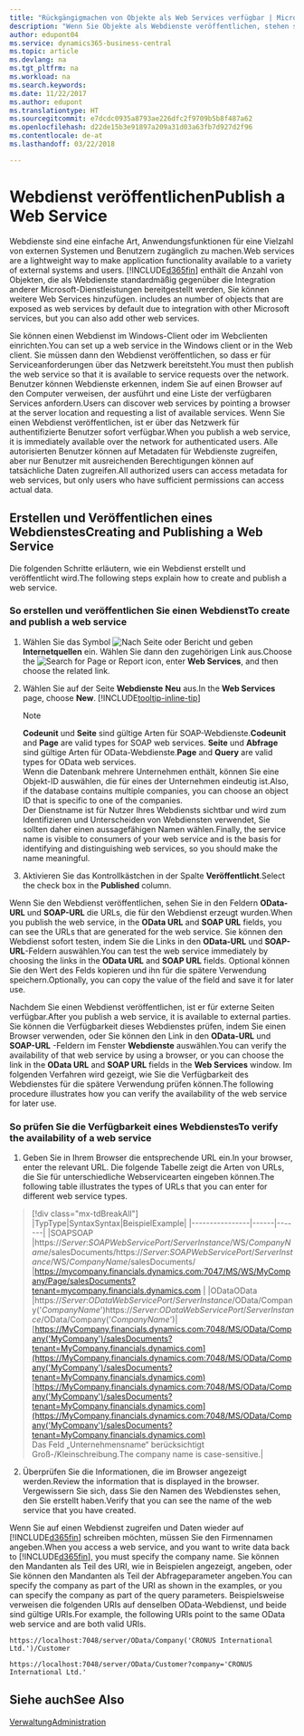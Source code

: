 ```yaml
---
title: "Rückgängigmachen von Objekte als Web Services verfügbar | Microsoft Docs"
description: "Wenn Sie Objekte als Webdienste veröffentlichen, stehen sie sofort auf dem Netzwerk zur Verfügung."
author: edupont04
ms.service: dynamics365-business-central
ms.topic: article
ms.devlang: na
ms.tgt_pltfrm: na
ms.workload: na
ms.search.keywords: 
ms.date: 11/22/2017
ms.author: edupont
ms.translationtype: HT
ms.sourcegitcommit: e7dcdc0935a8793ae226dfc2f9709b5b8f487a62
ms.openlocfilehash: d22de15b3e91897a209a31d03a63fb7d927d2f96
ms.contentlocale: de-at
ms.lasthandoff: 03/22/2018

---
```

# <a name="publish-a-web-service"></a><span data-ttu-id="a4d57-103">Webdienst veröffentlichen</span><span class="sxs-lookup"><span data-stu-id="a4d57-103">Publish a Web Service</span></span>
<span data-ttu-id="a4d57-104">Webdienste sind eine einfache Art, Anwendungsfunktionen für eine Vielzahl von externen Systemen und Benutzern zugänglich zu machen.</span><span class="sxs-lookup"><span data-stu-id="a4d57-104">Web services are a lightweight way to make application functionality available to a variety of external systems and users.</span></span> [!INCLUDE[d365fin](includes/d365fin_md.md)]<span data-ttu-id="a4d57-105"> enthält die Anzahl von Objekten, die als Webdienste standardmäßig gegenüber die Integration anderer Microsoft-Dienstleistungen bereitgestellt werden, Sie können weitere Web Services hinzufügen.</span><span class="sxs-lookup"><span data-stu-id="a4d57-105"> includes an number of objects that are exposed as web services by default due to integration with other Microsoft services, but you can also add other web services.</span></span>  

<span data-ttu-id="a4d57-106">Sie können einen Webdienst im Windows-Client oder im Webclienten einrichten.</span><span class="sxs-lookup"><span data-stu-id="a4d57-106">You can set up a web service in the Windows client or in the Web client.</span></span> <span data-ttu-id="a4d57-107">Sie müssen dann den Webdienst veröffentlichen, so dass er für Serviceanforderungen über das Netzwerk bereitsteht.</span><span class="sxs-lookup"><span data-stu-id="a4d57-107">You must then publish the web service so that it is available to service requests over the network.</span></span> <span data-ttu-id="a4d57-108">Benutzer können Webdienste erkennen, indem Sie auf einen Browser auf den Computer verweisen, der ausführt und eine Liste der verfügbaren Services anfordern.</span><span class="sxs-lookup"><span data-stu-id="a4d57-108">Users can discover web services by pointing a browser at the server location and requesting a list of available services.</span></span> <span data-ttu-id="a4d57-109">Wenn Sie einen Webdienst veröffentlichen, ist er über das Netzwerk für authentifizierte Benutzer sofort verfügbar.</span><span class="sxs-lookup"><span data-stu-id="a4d57-109">When you publish a web service, it is immediately available over the network for authenticated users.</span></span> <span data-ttu-id="a4d57-110">Alle autorisierten Benutzer können auf Metadaten für Webdienste zugreifen, aber nur Benutzer mit ausreichenden Berechtigungen können auf tatsächliche Daten zugreifen.</span><span class="sxs-lookup"><span data-stu-id="a4d57-110">All authorized users can access metadata for web services, but only users who have sufficient permissions can access actual data.</span></span>

## <a name="creating-and-publishing-a-web-service"></a><span data-ttu-id="a4d57-111">Erstellen und Veröffentlichen eines Webdienstes</span><span class="sxs-lookup"><span data-stu-id="a4d57-111">Creating and Publishing a Web Service</span></span>  
<span data-ttu-id="a4d57-112">Die folgenden Schritte erläutern, wie ein Webdienst erstellt und veröffentlicht wird.</span><span class="sxs-lookup"><span data-stu-id="a4d57-112">The following steps explain how to create and publish a web service.</span></span>  

### <a name="to-create-and-publish-a-web-service"></a><span data-ttu-id="a4d57-113">So erstellen und veröffentlichen Sie einen Webdienst</span><span class="sxs-lookup"><span data-stu-id="a4d57-113">To create and publish a web service</span></span>  

1.  <span data-ttu-id="a4d57-114">Wählen Sie das Symbol ![Nach Seite oder Bericht](media/ui-search/search_small.png "Nach Seite oder Bericht suche") und geben **Internetquellen** ein. Wählen Sie dann den zugehörigen Link aus.</span><span class="sxs-lookup"><span data-stu-id="a4d57-114">Choose the ![Search for Page or Report](media/ui-search/search_small.png "Search for Page or Report icon") icon, enter **Web Services**, and then choose the related link.</span></span>  
2.  <span data-ttu-id="a4d57-115">Wählen Sie auf der Seite **Webdienste** **Neu** aus.</span><span class="sxs-lookup"><span data-stu-id="a4d57-115">In the **Web Services** page, choose **New**.</span></span> [!INCLUDE[tooltip-inline-tip](includes/tooltip-inline-tip_md.md)]  

    > [!NOTE]  
    >  <span data-ttu-id="a4d57-116">**Codeunit** und **Seite** sind gültige Arten für SOAP-Webdienste.</span><span class="sxs-lookup"><span data-stu-id="a4d57-116">**Codeunit** and **Page** are valid types for SOAP web services.</span></span> <span data-ttu-id="a4d57-117">**Seite** und **Abfrage** sind gültige Arten für OData-Webdienste.</span><span class="sxs-lookup"><span data-stu-id="a4d57-117">**Page** and **Query** are valid types for OData web services.</span></span>  
    <span data-ttu-id="a4d57-118">Wenn die Datenbank mehrere Unternehmen enthält, können Sie eine Objekt-ID auswählen, die für eines der Unternehmen eindeutig ist.</span><span class="sxs-lookup"><span data-stu-id="a4d57-118">Also, if the database contains multiple companies, you can choose an object ID that is specific to one of the companies.</span></span>  
    <span data-ttu-id="a4d57-119">Der Dienstname ist für Nutzer Ihres Webdiensts sichtbar und wird zum Identifizieren und Unterscheiden von Webdiensten verwendet, Sie sollten daher einen aussagefähigen Namen wählen.</span><span class="sxs-lookup"><span data-stu-id="a4d57-119">Finally, the service name is visible to consumers of your web service and is the basis for identifying and distinguishing web services, so you should make the name meaningful.</span></span>

3.  <span data-ttu-id="a4d57-120">Aktivieren Sie das Kontrollkästchen in der Spalte **Veröffentlicht**.</span><span class="sxs-lookup"><span data-stu-id="a4d57-120">Select the check box in the **Published** column.</span></span>  

<span data-ttu-id="a4d57-121">Wenn Sie den Webdienst veröffentlichen, sehen Sie in den Feldern **OData-URL** und **SOAP-URL** die URLs, die für den Webdienst erzeugt wurden.</span><span class="sxs-lookup"><span data-stu-id="a4d57-121">When you publish the web service, in the **OData URL** and **SOAP URL** fields, you can see the URLs that are generated for the web service.</span></span> <span data-ttu-id="a4d57-122">Sie können den Webdienst sofort testen, indem Sie die Links in den **OData-URL** und **SOAP-URL**-Feldern auswählen.</span><span class="sxs-lookup"><span data-stu-id="a4d57-122">You can test the web service immediately by choosing the links in the **OData URL** and **SOAP URL** fields.</span></span> <span data-ttu-id="a4d57-123">Optional können Sie den Wert des Felds kopieren und ihn für die spätere Verwendung speichern.</span><span class="sxs-lookup"><span data-stu-id="a4d57-123">Optionally, you can copy the value of the field and save it for later use.</span></span>  

<span data-ttu-id="a4d57-124">Nachdem Sie einen Webdienst veröffentlichen, ist er für externe Seiten verfügbar.</span><span class="sxs-lookup"><span data-stu-id="a4d57-124">After you publish a web service, it is available to external parties.</span></span> <span data-ttu-id="a4d57-125">Sie können die Verfügbarkeit dieses Webdienstes prüfen, indem Sie einen Browser verwenden, oder Sie können den Link in den **OData-URL** und **SOAP-URL** -Feldern im Fenster **Webdienste** auswählen.</span><span class="sxs-lookup"><span data-stu-id="a4d57-125">You can verify the availability of that web service by using a browser, or you can choose the link in the **OData URL** and **SOAP URL** fields in the **Web Services** window.</span></span> <span data-ttu-id="a4d57-126">Im folgenden Verfahren wird gezeigt, wie Sie die Verfügbarkeit des Webdienstes für die spätere Verwendung prüfen können.</span><span class="sxs-lookup"><span data-stu-id="a4d57-126">The following procedure illustrates how you can verify the availability of the web service for later use.</span></span>  

### <a name="to-verify-the-availability-of-a-web-service"></a><span data-ttu-id="a4d57-127">So prüfen Sie die Verfügbarkeit eines Webdienstes</span><span class="sxs-lookup"><span data-stu-id="a4d57-127">To verify the availability of a web service</span></span>  

1.  <span data-ttu-id="a4d57-128">Geben Sie in Ihrem Browser die entsprechende URL ein.</span><span class="sxs-lookup"><span data-stu-id="a4d57-128">In your browser, enter the relevant URL.</span></span> <span data-ttu-id="a4d57-129">Die folgende Tabelle zeigt die Arten von URLs, die Sie für unterschiedliche Webservicearten eingeben können.</span><span class="sxs-lookup"><span data-stu-id="a4d57-129">The following table illustrates the types of URLs that you can enter for different web service types.</span></span>  
> [!div class="mx-tdBreakAll"]
> |<span data-ttu-id="a4d57-130">Typ</span><span class="sxs-lookup"><span data-stu-id="a4d57-130">Type</span></span>|<span data-ttu-id="a4d57-131">Syntax</span><span class="sxs-lookup"><span data-stu-id="a4d57-131">Syntax</span></span>|<span data-ttu-id="a4d57-132">Beispiel</span><span class="sxs-lookup"><span data-stu-id="a4d57-132">Example</span></span>|
> |----------------|------|-------|
> |<span data-ttu-id="a4d57-133">SOAP</span><span class="sxs-lookup"><span data-stu-id="a4d57-133">SOAP</span></span> |<span data-ttu-id="a4d57-134">https://*Server*:*SOAPWebServicePort*/*ServerInstance*/WS/*CompanyName*/salesDocuments/</span><span class="sxs-lookup"><span data-stu-id="a4d57-134">https://*Server*:*SOAPWebServicePort*/*ServerInstance*/WS/*CompanyName*/salesDocuments/</span></span> |https://mycompany.financials.dynamics.com:7047/MS/WS/MyCompany/Page/salesDocuments?tenant=mycompany.financials.dynamics.com |
> |<span data-ttu-id="a4d57-135">OData</span><span class="sxs-lookup"><span data-stu-id="a4d57-135">OData</span></span> |<span data-ttu-id="a4d57-136">https://*Server*:*ODataWebServicePort*/*ServerInstance*/OData/Company('*CompanyName*')</span><span class="sxs-lookup"><span data-stu-id="a4d57-136">https://*Server*:*ODataWebServicePort*/*ServerInstance*/OData/Company('*CompanyName*')</span></span>|<span data-ttu-id="a4d57-137">[https://MyCompany.financials.dynamics.com:7048/MS/OData/Company('MyCompany')/salesDocuments?tenant=MyCompany.financials.dynamics.com](https://MyCompany.financials.dynamics.com:7048/MS/OData/Company('MyCompany')/salesDocuments?tenant=MyCompany.financials.dynamics.com)</span><span class="sxs-lookup"><span data-stu-id="a4d57-137">[https://MyCompany.financials.dynamics.com:7048/MS/OData/Company('MyCompany')/salesDocuments?tenant=MyCompany.financials.dynamics.com](https://MyCompany.financials.dynamics.com:7048/MS/OData/Company('MyCompany')/salesDocuments?tenant=MyCompany.financials.dynamics.com)</span></span> <br />    <span data-ttu-id="a4d57-138">Das Feld „Unternehmensname“ berücksichtigt Groß-/Kleinschreibung.</span><span class="sxs-lookup"><span data-stu-id="a4d57-138">The company name is case-sensitive.</span></span>|

2.  <span data-ttu-id="a4d57-139">Überprüfen Sie die Informationen, die im Browser angezeigt werden.</span><span class="sxs-lookup"><span data-stu-id="a4d57-139">Review the information that is displayed in the browser.</span></span> <span data-ttu-id="a4d57-140">Vergewissern Sie sich, dass Sie den Namen des Webdienstes sehen, den Sie erstellt haben.</span><span class="sxs-lookup"><span data-stu-id="a4d57-140">Verify that you can see the name of the web service that you have created.</span></span>  

<span data-ttu-id="a4d57-141">Wenn Sie auf einen Webdienst zugreifen und Daten wieder auf [!INCLUDE[d365fin](includes/d365fin_md.md)] schreiben möchten, müssen Sie den Firmennamen angeben.</span><span class="sxs-lookup"><span data-stu-id="a4d57-141">When you access a web service, and you want to write data back to [!INCLUDE[d365fin](includes/d365fin_md.md)], you must specify the company name.</span></span> <span data-ttu-id="a4d57-142">Sie können den Mandanten als Teil des URI, wie in Beispielen angezeigt, angeben, oder Sie können den Mandanten als Teil der Abfrageparameter angeben.</span><span class="sxs-lookup"><span data-stu-id="a4d57-142">You can specify the company as part of the URI as shown in the examples, or you can specify the company as part of the query parameters.</span></span> <span data-ttu-id="a4d57-143">Beispielsweise verweisen die folgenden URIs auf denselben OData-Webdienst, und beide sind gültige URIs.</span><span class="sxs-lookup"><span data-stu-id="a4d57-143">For example, the following URIs point to the same OData web service and are both valid URIs.</span></span>  

```  
https://localhost:7048/server/OData/Company('CRONUS International Ltd.')/Customer  
```  

```  
https://localhost:7048/server/OData/Customer?company='CRONUS International Ltd.'  
```  

## <a name="see-also"></a><span data-ttu-id="a4d57-144">Siehe auch</span><span class="sxs-lookup"><span data-stu-id="a4d57-144">See Also</span></span>  
[<span data-ttu-id="a4d57-145">Verwaltung</span><span class="sxs-lookup"><span data-stu-id="a4d57-145">Administration</span></span>](admin-setup-and-administration.md)  

